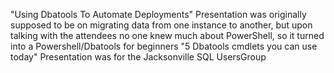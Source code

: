 "Using Dbatools To Automate Deployments" Presentation was originally supposed to be on migrating data from one instance to another, but upon talking with the attendees no one knew much about PowerShell, so it turned into a Powershell/Dbatools for beginners
"5 Dbatools cmdlets you can use today" Presentation was for the Jacksonville SQL UsersGroup